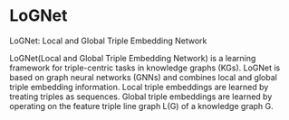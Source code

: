 # LoGNet
LoGNet: Local and Global Triple Embedding Network

LoGNet(Local and Global Triple Embedding Network) is a learning framework for triple-centric tasks in knowledge graphs (KGs). 
LoGNet is based on graph neural networks (GNNs) and combines local and global triple embedding information. 
Local triple embeddings are learned by treating triples as sequences. 
Global triple embeddings are learned by operating on the feature triple line graph L(G) of a knowledge graph G.
